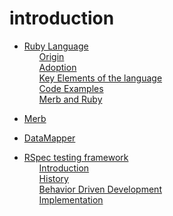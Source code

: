 # introduction

 <ul class='toc'><li><a href='/en/introduction/ruby'>Ruby Language</a><ul style='list-style: none;'><li><a href='/en/introduction/ruby#origin'>Origin</a></li><li><a href='/en/introduction/ruby#adoption'>Adoption</a></li><li><a href='/en/introduction/ruby#key-elements'>Key Elements of the language</a></li><li><a href='/en/introduction/ruby#code-examples'>Code Examples</a></li><li><a href='/en/introduction/ruby#merb-and-ruby'>Merb and Ruby</a></li></ul></li></ul>

<ul class='toc'><li><a href='/en/introduction/merb'>Merb</a></li></ul>

<ul class='toc'><li><a href='/en/introduction/datamapper'>DataMapper</a></li></ul>

<ul class='toc'><li><a href='/en/introduction/rspec'>RSpec testing framework</a><ul style='list-style: none;'><li><a href='/en/introduction/rspec#introduction'>Introduction</a></li><li><a href='/en/introduction/rspec#history'>History</a></li><li><a href='/en/introduction/rspec#behavior_driven_development'>Behavior Driven Development</a></li><li><a href='/en/introduction/rspec#implementation'>Implementation</a></li></ul></li></ul> 